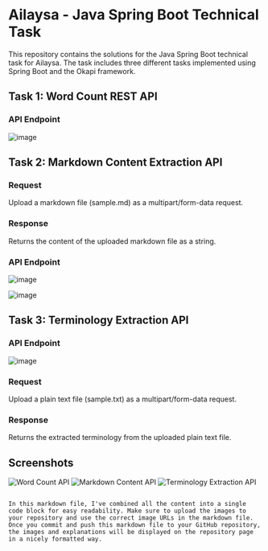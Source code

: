# Ailaysa - Java Spring Boot Technical Task

This repository contains the solutions for the Java Spring Boot technical task for Ailaysa. The task includes three different tasks implemented using Spring Boot and the Okapi framework.

## Task 1: Word Count REST API


### API Endpoint

![image](https://github.com/safvan8/Springboot-Developer-task/assets/108913933/d774fae2-0cc5-4ef1-b41f-4d02d0d65b28)


## Task 2: Markdown Content Extraction API

### Request

Upload a markdown file (sample.md) as a multipart/form-data request.

### Response

Returns the content of the uploaded markdown file as a string.

### API Endpoint

![image](https://github.com/safvan8/Springboot-Developer-task/assets/108913933/25bdedb0-ca95-4bf4-80bf-2f72ab6d5d74)




![image](https://github.com/safvan8/Springboot-Developer-task/assets/108913933/258f76e5-0a3c-4335-8dd4-0ac48ada8c37)


## Task 3: Terminology Extraction API



### API Endpoint

![image](https://github.com/safvan8/Springboot-Developer-task/assets/108913933/5f54687e-df49-439e-9142-c9975508263a)

### Request

Upload a plain text file (sample.txt) as a multipart/form-data request.

### Response

Returns the extracted terminology from the uploaded plain text file.

## Screenshots

![Word Count API](/images/word_count_api.png)
![Markdown Content API](/images/markdown_content_api.png)
![Terminology Extraction API](/images/terminology_extraction_api.png)
```

In this markdown file, I've combined all the content into a single code block for easy readability. Make sure to upload the images to your repository and use the correct image URLs in the markdown file. Once you commit and push this markdown file to your GitHub repository, the images and explanations will be displayed on the repository page in a nicely formatted way.
